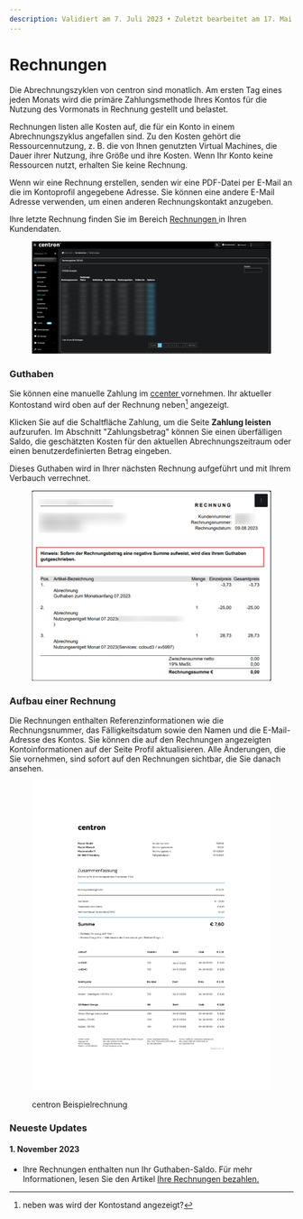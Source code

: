 ```yaml
---
description: Validiert am 7. Juli 2023 • Zuletzt bearbeitet am 17. Mai 2024
---
```


# Rechnungen

Die Abrechnungszyklen von centron sind monatlich. Am ersten Tag eines jeden Monats wird die primäre Zahlungsmethode Ihres Kontos für die Nutzung des Vormonats in Rechnung gestellt und belastet.

Rechnungen listen alle Kosten auf, die für ein Konto in einem Abrechnungszyklus angefallen sind. Zu den Kosten gehört die Ressourcennutzung, z. B. die von Ihnen genutzten Virtual Machines, die Dauer ihrer Nutzung, ihre Größe und ihre Kosten. Wenn Ihr Konto keine Ressourcen nutzt, erhalten Sie keine Rechnung.

Wenn wir eine Rechnung erstellen, senden wir eine PDF-Datei per E-Mail an die im Kontoprofil angegebene Adresse. Sie können eine andere E-Mail Adresse verwenden, um einen anderen Rechnungskontakt anzugeben.

Ihre letzte Rechnung finden Sie im Bereich [Rechnungen ](https://ccenter.internet1.de/invoices/list)in Ihren Kundendaten.

<figure><img src="../.gitbook/assets/image (4) (1).png" alt=""><figcaption></figcaption></figure>

### Guthaben

Sie können eine manuelle Zahlung im [ccenter ](https://ccenter.internet1.de/login)vornehmen. Ihr aktueller Kontostand wird oben auf der Rechnung neben[^1] angezeigt.&#x20;

Klicken Sie auf die Schaltfläche Zahlung, um die Seite **Zahlung leisten** aufzurufen. Im Abschnitt "Zahlungsbetrag" können Sie einen überfälligen Saldo, die geschätzten Kosten für den aktuellen Abrechnungszeitraum oder einen benutzerdefinierten Betrag eingeben.

Dieses Guthaben wird in Ihrer nächsten Rechnung aufgeführt und mit Ihrem Verbauch verrechnet.

<figure><img src="../.gitbook/assets/image (5) (1).png" alt=""><figcaption></figcaption></figure>

### Aufbau einer Rechnung

Die Rechnungen enthalten Referenzinformationen wie die Rechnungsnummer, das Fälligkeitsdatum sowie den Namen und die E-Mail-Adresse des Kontos. Sie können die auf den Rechnungen angezeigten Kontoinformationen auf der Seite Profil aktualisieren. Alle Änderungen, die Sie vornehmen, sind sofort auf den Rechnungen sichtbar, die Sie danach ansehen.

<figure><img src="../.gitbook/assets/Untitled.png" alt=""><figcaption><p>centron Beispielrechnung</p></figcaption></figure>

### Neueste Updates <a href="#latest-updates" id="latest-updates"></a>

#### 1. November 2023 <a href="#id-1-october-2023" id="id-1-october-2023"></a>

* Ihre Rechnungen enthalten nun Ihr Guthaben-Saldo. Für mehr Informationen, lesen Sie den Artikel [Ihre Rechnungen bezahlen.](ihre-rechnung-bezahlen.md)

[^1]: neben was wird der Kontostand angezeigt?
